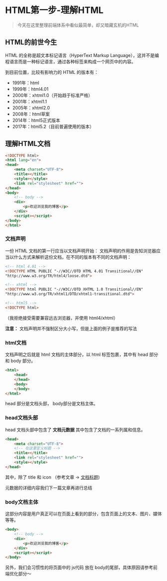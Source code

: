 # HTML第一步-理解HTML

> 今天在这里整理前端体系中看似最简单，却又暗藏玄机的HTML

## HTML的前世今生
HTML 的全称是超文本标记语言（HyperText Markup Language），这并不是编程语言而是一种标记语言，通过各种标签来构成一个网页中的内容。

到目前位置，比较有影响力的 HTML 的版本有：
- 1991年：html
- 1999年：html4.01
- 2000年：xhtml1.0（开始趋于标准严格）
- 2001年：xhtml1.1
- 2005年：xhtml2.0
- 2008年：html草案
- 2014年：html5正式版本
- 2017年：html5.2（目前普遍使用的版本）

## 理解HTML文档
```html
<!DOCTYPE html>
<html lang="en">
<head>
    <meta charset="UTF-8">
    <title></title>
    <style></style>
    <link rel="stylesheet" href="">
</head>
<body>
    <!-- body -->
    <div>
        <p>欢迎浏览我的博客</p>
    </div>
    <script></script>
</body>
</html>
```

### 文档声明

一份 HTML 文档的第一行应当以文档声明开始：
文档声明的作用是告知浏览器应当以什么方式来解析这份文档，在不同的版本有不同的文档声明：
```html
<!-- html 4.01 -->
<!DOCTYPE HTML PUBLIC "-//W3C//DTD HTML 4.01 Transitional//EN"
"http://www.w3.org/TR/html4/loose.dtd">

<!-- xhtml -->
<!DOCTYPE html PUBLIC "-//W3C//DTD XHTML 1.0 Transitional//EN"
"http://www.w3.org/TR/xhtml1/DTD/xhtml1-transitional.dtd">

<!-- html5 -->
<!DOCTYPE html>
```

（我拒绝接受需要兼容远古浏览器，并使用 html4/xhtml）

**注意：** 文档声明并不强制区分大小写，但是上面的例子是推荐的写法

### html文档
文档声明之后就是 html 文档的主体部分，以 html 标签包裹，其中有 head 部分和 body 部分。
```html
<html>
    <head>
    </head>
    <body>
    </body>
</html>
```
head 部分是文档头部， body部分是文档主体。

### head文档头部
head 文档头部中包含了 **文档元数据** 其中包含了文档的一系列属和信息。
```html
<head>
    <meta charset="UTF-8">
    <!-- 在这里定义标题 -->
    <title></title>
    <link rel="stylesheet" href="">
    <style></style>
</head>
```
其中，除了 title 和 icon （参考文章 -> [文档标题](https://raaabbit.github.io/HTML/HTML%E6%96%87%E6%A1%A3%E6%A0%87%E9%A2%98/))

元数据的详细内容我们下一篇文章再进行总结

### body文档主体

这部分内容是用户真正可以在页面上看到的部分，包含页面上的文本、图片、媒体等等。
```html
<body>
    <!-- body -->
    <div>
        <p>欢迎浏览我的博客</p>
    </div>
    <script></script>
</body>
```
另外，我们会习惯性的将页面中的 js代码 放在 body的尾部，具体原因请参考前端优化部分～


